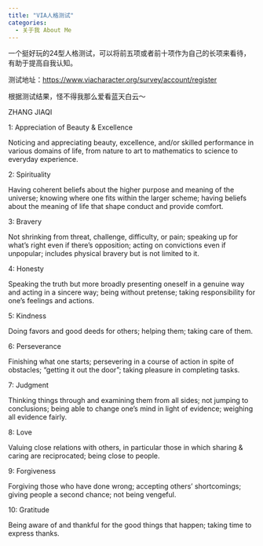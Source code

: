 ```yaml
---
title: "VIA人格测试"
categories:
  - 关于我 About Me
---
```


一个挺好玩的24型人格测试，可以将前五项或者前十项作为自己的长项来看待，有助于提高自我认知。

测试地址：https://www.viacharacter.org/survey/account/register

根据测试结果，怪不得我那么爱看蓝天白云～

ZHANG JIAQI

1: Appreciation of Beauty & Excellence

Noticing and appreciating beauty, excellence, and/or skilled performance in various domains of life, from nature to art to mathematics to science to everyday experience.

2: Spirituality

Having coherent beliefs about the higher purpose and meaning of the universe; knowing where one fits within the larger scheme; having beliefs about the meaning of life that shape conduct and provide comfort.

3: Bravery

Not shrinking from threat, challenge, difficulty, or pain; speaking up for what’s right even if there’s opposition; acting on convictions even if unpopular; includes physical bravery but is not limited to it.

4: Honesty

Speaking the truth but more broadly presenting oneself in a genuine way and acting in a sincere way; being without pretense; taking responsibility for one’s feelings and actions.

5: Kindness

Doing favors and good deeds for others; helping them; taking care of them.

6: Perseverance

Finishing what one starts; persevering in a course of action in spite of obstacles; “getting it out the door”; taking pleasure in completing tasks.

7: Judgment

Thinking things through and examining them from all sides; not jumping to conclusions; being able to change one’s mind in light of evidence; weighing all evidence fairly.

8: Love

Valuing close relations with others, in particular those in which sharing & caring are reciprocated; being close to people.

9: Forgiveness

Forgiving those who have done wrong; accepting others’ shortcomings; giving people a second chance; not being vengeful.

10: Gratitude

Being aware of and thankful for the good things that happen; taking time to express thanks.
